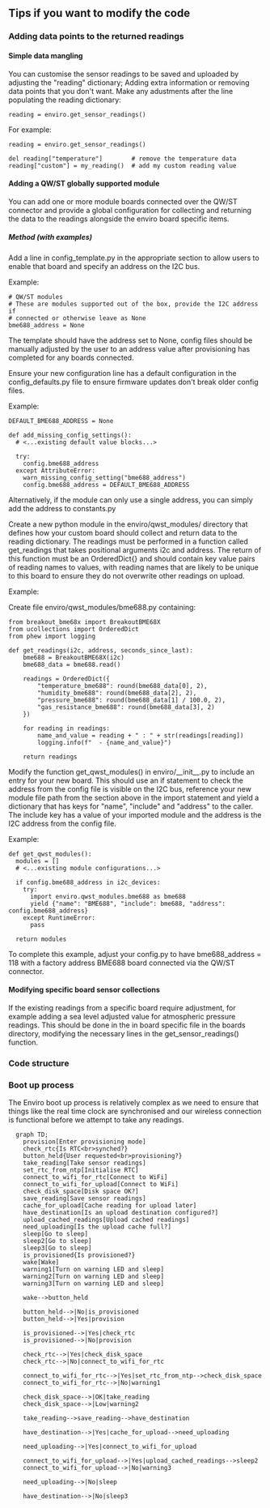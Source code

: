 
## Tips if you want to modify the code
### Adding data points to the returned readings
#### Simple data mangling
You can customise the sensor readings to be saved and uploaded by adjusting the "reading" dictionary; Adding extra information or removing data points that you don't want. Make any adustments after the line populating the reading dictionary:
```
reading = enviro.get_sensor_readings()
```

For example:
```
reading = enviro.get_sensor_readings()

del reading["temperature"]        # remove the temperature data
reading["custom"] = my_reading()  # add my custom reading value
```

#### Adding a QW/ST globally supported module
You can add one or more module boards connected over the QW/ST connector and provide a global configuration for collecting and returning the data to the readings alongside the enviro board specific items.

##### Method (with examples)
Add a line in config_template.py in the appropriate section to allow users to enable that board and specify an address on the I2C bus.

Example:
```
# QW/ST modules
# These are modules supported out of the box, provide the I2C address if
# connected or otherwise leave as None
bme688_address = None
```

The template should have the address set to None, config files should be manually adjusted by the user to an address value after provisioning has completed for any boards connected.

Ensure your new configuration line has a default configuration in the config_defaults.py file to ensure firmware updates don't break older config files.

Example:
```
DEFAULT_BME688_ADDRESS = None

def add_missing_config_settings():
  # <...existing default value blocks...>

  try:
    config.bme688_address
  except AttributeError:
    warn_missing_config_setting("bme688_address")
    config.bme688_address = DEFAULT_BME688_ADDRESS
```

Alternatively, if the module can only use a single address, you can simply add the address to constants.py

Create a new python module in the enviro/qwst_modules/ directory that defines how your custom board should collect and return data to the reading dictionary. The readings must be performed in a function called get_readings that takes positional arguments i2c and address. The return of this function must be an OrderedDict{} and should contain key value pairs of reading names to values, with reading names that are likely to be unique to this board to ensure they do not overwrite other readings on upload.

Example:

Create file enviro/qwst_modules/bme688.py containing:
```
from breakout_bme68x import BreakoutBME68X
from ucollections import OrderedDict
from phew import logging

def get_readings(i2c, address, seconds_since_last):
    bme688 = BreakoutBME68X(i2c)
    bme688_data = bme688.read()

    readings = OrderedDict({
        "temperature_bme688": round(bme688_data[0], 2),
        "humidity_bme688": round(bme688_data[2], 2),
        "pressure_bme688": round(bme688_data[1] / 100.0, 2),
        "gas_resistance_bme688": round(bme688_data[3], 2)
    })
    
    for reading in readings:
        name_and_value = reading + " : " + str(readings[reading])
        logging.info(f"  - {name_and_value}")    

    return readings
```

Modify the function get_qwst_modules() in enviro/\_\_init\_\_.py to include an entry for your new board. This should use an if statement to check the address from the config file is visible on the I2C bus, reference your new module file path from the section above in the import statement and yield a dictionary that has keys for "name", "include" and "address" to the caller. The include key has a value of your imported module and the address is the I2C address from the config file.

Example:
```
def get_qwst_modules():
  modules = []
  # <...existing module configurations...>

  if config.bme688_address in i2c_devices:
    try:
      import enviro.qwst_modules.bme688 as bme688
      yield {"name": "BME688", "include": bme688, "address": config.bme688_address}
    except RuntimeError:
      pass

  return modules
```

To complete this example, adjust your config.py to have bme688_address = 118 with a factory address BME688 board connected via the QW/ST connector.

#### Modifying specific board sensor collections
If the existing readings from a specific board require adjustment, for example adding a sea level adjusted value for atmospheric pressure readings. This should be done in the in board specific file in the boards directory, modifying the necessary lines in the get_sensor_readings() function.

### Code structure

### Boot up process

The Enviro boot up process is relatively complex as we need to ensure that things like the real time clock are synchronised and our wireless connection is functional before we attempt to take any readings.

```mermaid
  graph TD;
    provision[Enter provisioning mode]
    check_rtc{Is RTC<br>synched?}
    button_held{User requested<br>provisioning?}
    take_reading[Take sensor readings]
    set_rtc_from_ntp[Initialise RTC]
    connect_to_wifi_for_rtc[Connect to WiFi]
    connect_to_wifi_for_upload[Connect to WiFi]
    check_disk_space[Disk space OK?]
    save_reading[Save sensor readings]
    cache_for_upload[Cache reading for upload later]
    have_destination[Is an upload destination configured?]
    upload_cached_readings[Upload cached readings]
    need_uploading[Is the upload cache full?]
    sleep[Go to sleep]
    sleep2[Go to sleep]
    sleep3[Go to sleep]
    is_provisioned{Is provisioned?}
    wake[Wake]
    warning1[Turn on warning LED and sleep]
    warning2[Turn on warning LED and sleep]
    warning3[Turn on warning LED and sleep]

    wake-->button_held

    button_held-->|No|is_provisioned
    button_held-->|Yes|provision

    is_provisioned-->|Yes|check_rtc
    is_provisioned-->|No|provision

    check_rtc-->|Yes|check_disk_space
    check_rtc-->|No|connect_to_wifi_for_rtc

    connect_to_wifi_for_rtc-->|Yes|set_rtc_from_ntp-->check_disk_space
    connect_to_wifi_for_rtc-->|No|warning1

    check_disk_space-->|OK|take_reading
    check_disk_space-->|Low|warning2

    take_reading-->save_reading-->have_destination

    have_destination-->|Yes|cache_for_upload-->need_uploading

    need_uploading-->|Yes|connect_to_wifi_for_upload

    connect_to_wifi_for_upload-->|Yes|upload_cached_readings-->sleep2
    connect_to_wifi_for_upload-->|No|warning3

    need_uploading-->|No|sleep

    have_destination-->|No|sleep3

```
